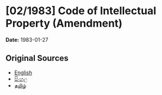 # [02/1983] Code of Intellectual Property (Amendment)

**Date:** 1983-01-27

## Original Sources

- [English](https://documents.gov.lk/view/acts/1983/1/02-1983_E.pdf)
- [සිංහල](https://documents.gov.lk/view/acts/1983/1/02-1983_S.pdf)
- [தமிழ்](https://documents.gov.lk/view/acts/1983/1/02-1983_T.pdf)
